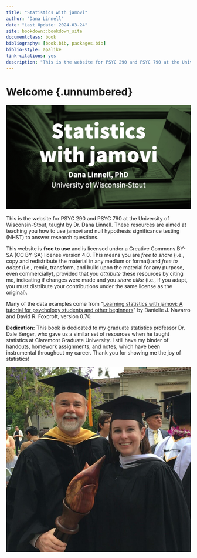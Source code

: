 ```yaml
---
title: "Statistics with jamovi"
author: "Dana Linnell"
date: "Last Update: 2024-03-24"
site: bookdown::bookdown_site
documentclass: book
bibliography: [book.bib, packages.bib]
biblio-style: apalike
link-citations: yes
description: "This is the website for PSYC 290 and PSYC 790 at the University of Wisconsin-Stout, taught by Dana Linnell, PhD."
---
```




# Welcome {.unnumbered}

![](images/Cover.jpg)

This is the website for PSYC 290 and PSYC 790 at the University of Wisconsin-Stout, taught by Dr. Dana Linnell. These resources are aimed at teaching you how to use jamovi and null hypothesis significance testing (NHST) to answer research questions.

This website is **free to use** and is licensed under a Creative Commons BY-SA (CC BY-SA) license version 4.0. This means you are *free to share* (i.e., copy and redistribute the material in any medium or format) and *free to adapt* (i.e., remix, transform, and build upon the material for any purpose, even commercially), provided that you *attribute* these resources by citing me, indicating if changes were made and you *share alike* (i.e., if you adapt, you must distribute your contributions under the same license as the original).

Many of the data examples come from "[Learning statistics with jamovi: A tutorial for psychology students and other beginners](http://www.learnstatswithjamovi.com)" by Danielle J. Navarro and David R. Foxcroft, version 0.70.

**Dedication:** This book is dedicated to my graduate statistics professor Dr. Dale Berger, who gave us a similar set of resources when he taught statistics at Claremont Graduate University. I still have my binder of handouts, homework assignments, and notes, which have been instrumental throughout my career. Thank you for showing me the joy of statistics!

![Image of Dale Berger and Dana Linnell at her master's graduation ceremony](images/Dale.jpg)
